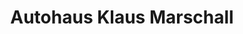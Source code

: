 ---
title: "Autohaus Klaus Marschall"
url: /grafing-bei-muenchen/autohaus-klaus-marschall/
shop: Autohaus
---